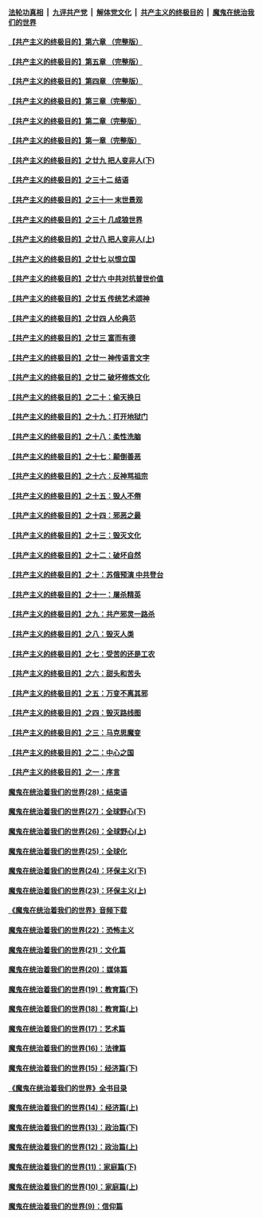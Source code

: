 ####  [法轮功真相](../../../../basic/blob/master/README.md?t=04121201) &nbsp;|&nbsp; [九评共产党](../../../../9ping.md/blob/master/README.md?t=04121201) &nbsp;|&nbsp; [解体党文化](../../../../jtdwh.md/blob/master/README.md?t=04121201)  &nbsp;|&nbsp; [共产主义的终极目的](../../../../gczydzjmd.md/blob/master/README.md?t=04121201) &nbsp;|&nbsp; [魔鬼在统治我们的世界](../../../../mgztzwmdsj.md/blob/master/README.md?t=04121201) 

#### [【共产主义的终极目的】第六章 （完整版）](../pages/nsc422/n11428913.md?t=04121201) 

#### [【共产主义的终极目的】第五章 （完整版）](../pages/nsc422/n11428912.md?t=04121201) 

#### [【共产主义的终极目的】第四章 （完整版）](../pages/nsc422/n11428907.md?t=04121201) 

#### [【共产主义的终极目的】第三章（完整版）](../pages/nsc422/n11428848.md?t=04121201) 

#### [【共产主义的终极目的】第二章（完整版）](../pages/nsc422/n11428831.md?t=04121201) 

#### [【共产主义的终极目的】第一章（完整版）](../pages/nsc422/n11417651.md?t=04121201) 

#### [【共产主义的终极目的】之廿九 把人变非人(下)](../pages/nsc422/n11344140.md?t=04121201) 

#### [【共产主义的终极目的】之三十二 结语](../pages/nsc422/n11360535.md?t=04121201) 

#### [【共产主义的终极目的】之三十一 末世景观](../pages/nsc422/n11351129.md?t=04121201) 

#### [【共产主义的终极目的】之三十 几成狼世界](../pages/nsc422/n11348280.md?t=04121201) 

#### [【共产主义的终极目的】之廿八 把人变非人(上)](../pages/nsc422/n11340492.md?t=04121201) 

#### [【共产主义的终极目的】之廿七 以恨立国](../pages/nsc422/n11336944.md?t=04121201) 

#### [【共产主义的终极目的】之廿六 中共对抗普世价值](../pages/nsc422/n11324785.md?t=04121201) 

#### [【共产主义的终极目的】之廿五 传统艺术颂神](../pages/nsc422/n11296396.md?t=04121201) 

#### [【共产主义的终极目的】之廿四 人伦典范](../pages/nsc422/n11296397.md?t=04121201) 

#### [【共产主义的终极目的】之廿三 富而有德](../pages/nsc422/n11283598.md?t=04121201) 

#### [【共产主义的终极目的】之廿一 神传语言文字](../pages/nsc422/n11263265.md?t=04121201) 

#### [【共产主义的终极目的】之廿二 破坏修炼文化](../pages/nsc422/n11245728.md?t=04121201) 

#### [【共产主义的终极目的】之二十：偷天换日](../pages/nsc422/n11238846.md?t=04121201) 

#### [【共产主义的终极目的】之十九：打开地狱门](../pages/nsc422/n11206376.md?t=04121201) 

#### [【共产主义的终极目的】之十八：柔性洗脑](../pages/nsc422/n11199994.md?t=04121201) 

#### [【共产主义的终极目的】之十七：颠倒善恶](../pages/nsc422/n11179782.md?t=04121201) 

#### [【共产主义的终极目的】之十六：反神骂祖宗](../pages/nsc422/n11166798.md?t=04121201) 

#### [【共产主义的终极目的】之十五：毁人不倦](../pages/nsc422/n11166792.md?t=04121201) 

#### [【共产主义的终极目的】之十四：邪恶之最](../pages/nsc422/n11150249.md?t=04121201) 

#### [【共产主义的终极目的】之十三：毁灭文化](../pages/nsc422/n11135227.md?t=04121201) 

#### [【共产主义的终极目的】之十二：破坏自然](../pages/nsc422/n11135214.md?t=04121201) 

#### [【共产主义的终极目的】之十：苏俄预演 中共登台](../pages/nsc422/n11118424.md?t=04121201) 

#### [【共产主义的终极目的】之十一：屠杀精英](../pages/nsc422/n11118442.md?t=04121201) 

#### [【共产主义的终极目的】之九：共产邪灵一路杀](../pages/nsc422/n11114139.md?t=04121201) 

#### [【共产主义的终极目的】之八：毁灭人类](../pages/nsc422/n11108503.md?t=04121201) 

#### [【共产主义的终极目的】之七：受苦的还是工农](../pages/nsc422/n11101809.md?t=04121201) 

#### [【共产主义的终极目的】之六：甜头和苦头](../pages/nsc422/n11096971.md?t=04121201) 

#### [【共产主义的终极目的】之五：万变不离其邪](../pages/nsc422/n11091285.md?t=04121201) 

#### [【共产主义的终极目的】之四：毁灭路线图](../pages/nsc422/n11086284.md?t=04121201) 

#### [【共产主义的终极目的】之三：马克思魔变](../pages/nsc422/n11061941.md?t=04121201) 

#### [【共产主义的终极目的】之二：中心之国](../pages/nsc422/n11047728.md?t=04121201) 

#### [【共产主义的终极目的】之一：序言](../pages/nsc422/n11086077.md?t=04121201) 

#### [魔鬼在统治着我们的世界(28)：结束语](../pages/nsc422/n10936246.md?t=04121201) 

#### [魔鬼在统治着我们的世界(27)：全球野心(下)](../pages/nsc422/n10928319.md?t=04121201) 

#### [魔鬼在统治着我们的世界(26)：全球野心(上)](../pages/nsc422/n10900318.md?t=04121201) 

#### [魔鬼在统治着我们的世界(25)：全球化](../pages/nsc422/n10788205.md?t=04121201) 

#### [魔鬼在统治着我们的世界(24)：环保主义(下)](../pages/nsc422/n10695307.md?t=04121201) 

#### [魔鬼在统治着我们的世界(23)：环保主义(上)](../pages/nsc422/n10688613.md?t=04121201) 

#### [《魔鬼在统治着我们的世界》音频下载](../pages/nsc422/n10635553.md?t=04121201) 

#### [魔鬼在统治着我们的世界(22)：恐怖主义](../pages/nsc422/n10614727.md?t=04121201) 

#### [魔鬼在统治着我们的世界(21)：文化篇](../pages/nsc422/n10597706.md?t=04121201) 

#### [魔鬼在统治着我们的世界(20)：媒体篇](../pages/nsc422/n10586579.md?t=04121201) 

#### [魔鬼在统治着我们的世界(19)：教育篇(下)](../pages/nsc422/n10564808.md?t=04121201) 

#### [魔鬼在统治着我们的世界(18)：教育篇(上)](../pages/nsc422/n10526970.md?t=04121201) 

#### [魔鬼在统治着我们的世界(17)：艺术篇](../pages/nsc422/n10499093.md?t=04121201) 

#### [魔鬼在统治着我们的世界(16)：法律篇](../pages/nsc422/n10485969.md?t=04121201) 

#### [魔鬼在统治着我们的世界(15)：经济篇(下)](../pages/nsc422/n10469975.md?t=04121201) 

#### [《魔鬼在统治着我们的世界》全书目录](../pages/nsc422/n10464261.md?t=04121201) 

#### [魔鬼在统治着我们的世界(14)：经济篇(上)](../pages/nsc422/n10457370.md?t=04121201) 

#### [魔鬼在统治着我们的世界(13)：政治篇(下)](../pages/nsc422/n10448270.md?t=04121201) 

#### [魔鬼在统治着我们的世界(12)：政治篇(上)](../pages/nsc422/n10444576.md?t=04121201) 

#### [魔鬼在统治着我们的世界(11)：家庭篇(下)](../pages/nsc422/n10440961.md?t=04121201) 

#### [魔鬼在统治着我们的世界(10)：家庭篇(上)](../pages/nsc422/n10435448.md?t=04121201) 

#### [魔鬼在统治着我们的世界(9)：信仰篇](../pages/nsc422/n10432159.md?t=04121201) 

